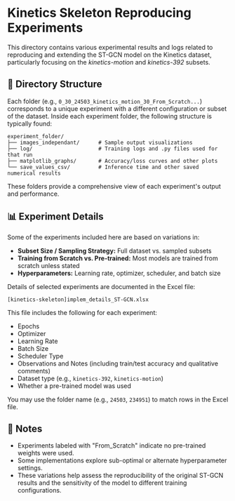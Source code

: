 # Kinetics Skeleton Reproducing Experiments

This directory contains various experimental results and logs related to reproducing and extending the ST-GCN model on the Kinetics dataset, particularly focusing on the *kinetics-motion* and *kinetics-392* subsets.

## 📁 Directory Structure

Each folder (e.g., `0_30_24503_kinetics_motion_30_From_Scratch...`) corresponds to a unique experiment with a different configuration or subset of the dataset. Inside each experiment folder, the following structure is typically found:

```
experiment_folder/
├── images_independant/      # Sample output visualizations
├── log/                     # Training logs and .py files used for that run
├── matplotlib_graphs/       # Accuracy/loss curves and other plots
└── save_values_csv/         # Inference time and other saved numerical results
```

These folders provide a comprehensive view of each experiment's output and performance.

## 📊 Experiment Details

Some of the experiments included here are based on variations in:

- **Subset Size / Sampling Strategy:** Full dataset vs. sampled subsets
- **Training from Scratch vs. Pre-trained:** Most models are trained from scratch unless stated
- **Hyperparameters:** Learning rate, optimizer, scheduler, and batch size

Details of selected experiments are documented in the Excel file:
```
[kinetics-skeleton]implem_details_ST-GCN.xlsx
```
This file includes the following for each experiment:
- Epochs
- Optimizer
- Learning Rate
- Batch Size
- Scheduler Type
- Observations and Notes (including train/test accuracy and qualitative comments)
- Dataset type (e.g., `kinetics-392`, `kinetics-motion`)
- Whether a pre-trained model was used

You may use the folder name (e.g., `24503`, `234951`) to match rows in the Excel file.

## 📌 Notes

- Experiments labeled with "From_Scratch" indicate no pre-trained weights were used.
- Some implementations explore sub-optimal or alternate hyperparameter settings.
- These variations help assess the reproducibility of the original ST-GCN results and the sensitivity of the model to different training configurations.
